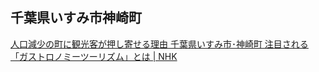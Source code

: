 ## 千葉県いすみ市神崎町

[人口減少の町に観光客が押し寄せる理由 千葉県いすみ市･神崎町 注目される「ガストロノミーツーリズム」とは | NHK](https://www.nhk.or.jp/shutoken/wr/20240216a.html)
